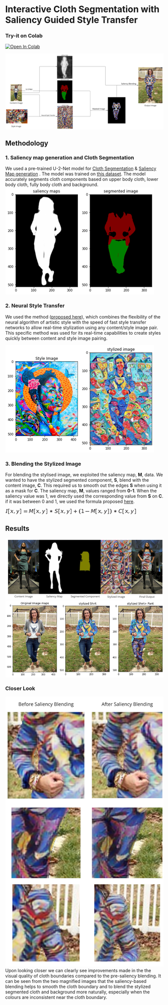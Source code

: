# Interactive Cloth Segmentation with Saliency Guided Style Transfer

### Try-it on Colab
[![Open In Colab](https://colab.research.google.com/assets/colab-badge.svg)](https://colab.research.google.com/drive/17pNBQDk4jNMHq-Elq_rV7mPHq7Jyan-D?usp=sharing)

![Method](./Results/Res2.jpg)
## Methodology
### 1. Saliency map generation and Cloth Segmentation
We used a pre-trained U-2-Net model for [Cloth Segmentation](https://github.com/levindabhi/cloth-segmentation) & [Saliency Map generation](https://github.com/xuebinqin/U-2-Net) . The model was trained on [this dataset](https://www.kaggle.com/c/imaterialist-fashion-2019-FGVC6/data). The model accurately segments cloth components based on upper body cloth, lower body cloth, fully body cloth and background.
![Method](./Results/d2.png)

### 2. Neural Style Transfer
We used the method ([proposed here](https://arxiv.org/abs/1705.06830)), which combines the flexibility of the neural algorithm of artistic style with the speed of fast style transfer networks to allow real-time stylization using any content/style image pair. This specific method was used for its real-time capabilities to create styles quickly between content and style image pairing.

![Style](./Results/d3.png)


### 3. Blending the Stylized Image
For blending the stylised image, we exploited the saliency map, **M**, data. We wanted to have the stylized segmented component, **S**, blend with the content image, **C**. This required us to smooth out the edges **S** when using it as a mask for **C**. The saliency map, **M**, values ranged from **0-1**. When the saliency value was 1, we directly used the corresponding value from **S** on **C**. if it was between 0 and 1, we used the formula proposed [here](https://ieeexplore.ieee.org/abstract/document/8794904).

![Equation](./Results/render.png)

## Results
![Result1](./Results/Res1.jpg)
![Result2](./Results/d4.png)

### Closer Look
![Result3](./Results/Res3.jpg)
Upon looking closer we can clearly see improvements made in the the visual quality of cloth boundaries compared to the pre-saliency blending. It can be seen from the two magnified images that the saliency-based blending helps to smooth the cloth boundary and to blend the stylized segmented cloth and background more naturally, especially when the colours are inconsistent near the cloth boundary.


